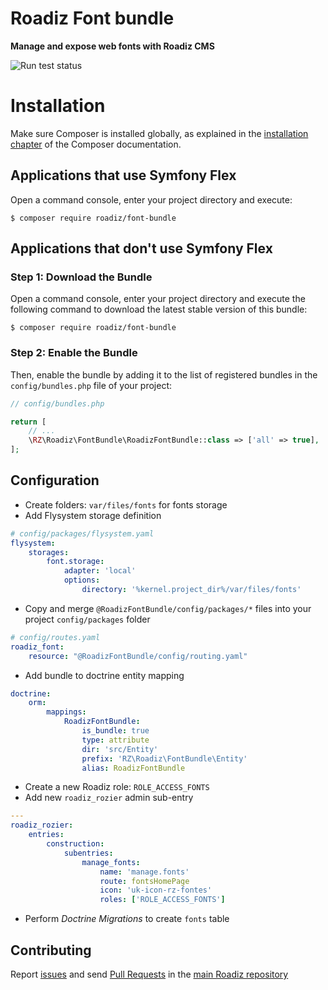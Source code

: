 # Roadiz Font bundle
**Manage and expose web fonts with Roadiz CMS**

![Run test status](https://github.com/roadiz/font-bundle/actions/workflows/run-test.yml/badge.svg?branch=develop)

Installation
============

Make sure Composer is installed globally, as explained in the
[installation chapter](https://getcomposer.org/doc/00-intro.md)
of the Composer documentation.

Applications that use Symfony Flex
----------------------------------

Open a command console, enter your project directory and execute:

```console
$ composer require roadiz/font-bundle
```

Applications that don't use Symfony Flex
----------------------------------------

### Step 1: Download the Bundle

Open a command console, enter your project directory and execute the
following command to download the latest stable version of this bundle:

```console
$ composer require roadiz/font-bundle
```

### Step 2: Enable the Bundle

Then, enable the bundle by adding it to the list of registered bundles
in the `config/bundles.php` file of your project:

```php
// config/bundles.php

return [
    // ...
    \RZ\Roadiz\FontBundle\RoadizFontBundle::class => ['all' => true],
];
```

## Configuration

- Create folders: `var/files/fonts` for fonts storage
- Add Flysystem storage definition
```yaml
# config/packages/flysystem.yaml
flysystem:
    storages:
        font.storage:
            adapter: 'local'
            options:
                directory: '%kernel.project_dir%/var/files/fonts'
```
- Copy and merge `@RoadizFontBundle/config/packages/*` files into your project `config/packages` folder
```yaml
# config/routes.yaml
roadiz_font:
    resource: "@RoadizFontBundle/config/routing.yaml"
```
- Add bundle to doctrine entity mapping
```yaml
doctrine:
    orm:
        mappings:
            RoadizFontBundle:
                is_bundle: true
                type: attribute
                dir: 'src/Entity'
                prefix: 'RZ\Roadiz\FontBundle\Entity'
                alias: RoadizFontBundle
```
- Create a new Roadiz role: `ROLE_ACCESS_FONTS`
- Add new `roadiz_rozier` admin sub-entry
```yaml
---
roadiz_rozier:
    entries:
        construction:
            subentries:
                manage_fonts:
                    name: 'manage.fonts'
                    route: fontsHomePage
                    icon: 'uk-icon-rz-fontes'
                    roles: ['ROLE_ACCESS_FONTS']
```
- Perform *Doctrine Migrations* to create `fonts` table

## Contributing

Report [issues](https://github.com/roadiz/core-bundle-dev-app/issues) and send [Pull Requests](https://github.com/roadiz/core-bundle-dev-app/pulls) in the [main Roadiz repository](https://github.com/roadiz/core-bundle-dev-app)
